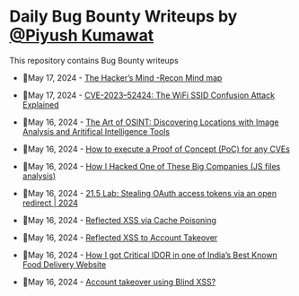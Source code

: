 # Daily Bug Bounty Writeups by [@Piyush Kumawat](https://twitter.com/piyush_supiy) 
This repository contains Bug Bounty writeups

<!-- BLOG-POST-LIST:START -->
 - 💯May 17, 2024 - [The Hacker’s Mind -Recon Mind map](https://medium.com/@tamhacker1/the-hackers-mind-recon-mind-map-39d14e3750fb?source=rss------bug_bounty-5) 

 - 💯May 17, 2024 - [CVE-2023–52424: The WiFi SSID Confusion Attack Explained](https://infosecwriteups.com/cve-2023-52424-the-wifi-ssid-confusion-attack-explained-26e43f5cff40?source=rss------bug_bounty-5) 

 - 💯May 16, 2024 - [The Art of OSINT: Discovering Locations with Image Analysis and Aritifical Intelligence Tools](https://medium.com/@enigma_/the-art-of-osint-discovering-locations-with-image-analysis-and-aritifical-intelligence-tools-820a4b74d426?source=rss------bug_bounty-5) 

 - 💯May 16, 2024 - [How to execute a Proof of Concept &lpar;PoC&rpar; for any CVEs](https://medium.com/@CTRL2030/how-to-execute-a-proof-of-concept-poc-for-any-cves-e343cb528f2e?source=rss------bug_bounty-5) 

 - 💯May 16, 2024 - [How I Hacked One of These Big Companies &lpar;JS files analysis&rpar;](https://l0da.medium.com/how-i-hacked-one-of-these-big-companies-js-files-analysis-7cf47372b642?source=rss------bug_bounty-5) 

 - 💯May 16, 2024 - [21.5 Lab: Stealing OAuth access tokens via an open redirect | 2024](https://cyberw1ng.medium.com/21-5-lab-stealing-oauth-access-tokens-via-an-open-redirect-2024-88c3679cf0a3?source=rss------bug_bounty-5) 

 - 💯May 16, 2024 - [Reflected XSS via Cache Poisoning](https://medium.com/@majix_de/reflected-xss-via-cache-poisoning-5f57317b7c71?source=rss------bug_bounty-5) 

 - 💯May 16, 2024 - [Reflected XSS to Account Takeover](https://medium.com/@majix_de/reflected-xss-to-account-takeover-0fc429be34e8?source=rss------bug_bounty-5) 

 - 💯May 16, 2024 - [How I got Critical IDOR in one of India’s Best Known Food Delivery Website](https://medium.com/@bajajkrrish11/how-i-got-critical-idor-in-one-of-indias-best-known-food-delivery-website-5349c521e44b?source=rss------bug_bounty-5) 

 - 💯May 16, 2024 - [Account takeover using Blind XSS?](https://imwaiting18.medium.com/account-takeover-with-a-sad-ending-31ab82f09a5b?source=rss------bug_bounty-5) 
<!-- BLOG-POST-LIST:END -->
